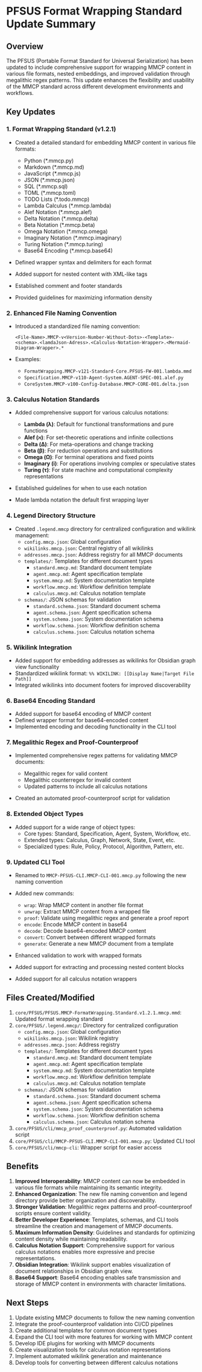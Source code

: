 # PFSUS Format Wrapping Standard Update Summary

## Overview

The PFSUS (Portable Format Standard for Universal Serialization) has been updated to include comprehensive support for wrapping MMCP content in various file formats, nested embeddings, and improved validation through megalithic regex patterns. This update enhances the flexibility and usability of the MMCP standard across different development environments and workflows.

## Key Updates

### 1. Format Wrapping Standard (v1.2.1)

- Created a detailed standard for embedding MMCP content in various file formats:
  - Python (*.mmcp.py)
  - Markdown (*.mmcp.md)
  - JavaScript (*.mmcp.js)
  - JSON (*.mmcp.json)
  - SQL (*.mmcp.sql)
  - TOML (*.mmcp.toml)
  - TODO Lists (*.todo.mmcp)
  - Lambda Calculus (*.mmcp.lambda)
  - Alef Notation (*.mmcp.alef)
  - Delta Notation (*.mmcp.delta)
  - Beta Notation (*.mmcp.beta)
  - Omega Notation (*.mmcp.omega)
  - Imaginary Notation (*.mmcp.imaginary)
  - Turing Notation (*.mmcp.turing)
  - Base64 Encoding (*.mmcp.base64)

- Defined wrapper syntax and delimiters for each format
- Added support for nested content with XML-like tags
- Established comment and footer standards
- Provided guidelines for maximizing information density

### 2. Enhanced File Naming Convention

- Introduced a standardized file naming convention:
  ```
  <File-Name>.MMCP-v<Version-Number-Without-Dots>-<Template>-<schema>.<lamdaJson-Adress>.<Calculus-Notation-Wrapper>.<Mermaid-Diagram-Wrapper>.*
  ```
  
- Examples:
  - `FormatWrapping.MMCP-v121-Standard-Core.PFSUS-FW-001.lambda.mmd`
  - `Specification.MMCP-v110-Agent-System.AGENT-SPEC-001.alef.py`
  - `CoreSystem.MMCP-v100-Config-Database.MMCP-CORE-001.delta.json`

### 3. Calculus Notation Standards

- Added comprehensive support for various calculus notations:
  - **Lambda (λ)**: Default for functional transformations and pure functions
  - **Alef (ℵ)**: For set-theoretic operations and infinite collections
  - **Delta (Δ)**: For meta-operations and change tracking
  - **Beta (β)**: For reduction operations and substitutions
  - **Omega (Ω)**: For terminal operations and fixed points
  - **Imaginary (i)**: For operations involving complex or speculative states
  - **Turing (τ)**: For state machine and computational complexity representations

- Established guidelines for when to use each notation
- Made lambda notation the default first wrapping layer

### 4. Legend Directory Structure

- Created `.legend.mmcp` directory for centralized configuration and wikilink management:
  - `config.mmcp.json`: Global configuration
  - `wikilinks.mmcp.json`: Central registry of all wikilinks
  - `addresses.mmcp.json`: Address registry for all MMCP documents
  - `templates/`: Templates for different document types
    - `standard.mmcp.md`: Standard document template
    - `agent.mmcp.md`: Agent specification template
    - `system.mmcp.md`: System documentation template
    - `workflow.mmcp.md`: Workflow definition template
    - `calculus.mmcp.md`: Calculus notation template
  - `schemas/`: JSON schemas for validation
    - `standard.schema.json`: Standard document schema
    - `agent.schema.json`: Agent specification schema
    - `system.schema.json`: System documentation schema
    - `workflow.schema.json`: Workflow definition schema
    - `calculus.schema.json`: Calculus notation schema

### 5. Wikilink Integration

- Added support for embedding addresses as wikilinks for Obsidian graph view functionality
- Standardized wikilink format: `%% WIKILINK: [[Display Name|Target File Path]]`
- Integrated wikilinks into document footers for improved discoverability

### 6. Base64 Encoding Standard

- Added support for base64 encoding of MMCP content
- Defined wrapper format for base64-encoded content
- Implemented encoding and decoding functionality in the CLI tool

### 7. Megalithic Regex and Proof-Counterproof

- Implemented comprehensive regex patterns for validating MMCP documents:
  - Megalithic regex for valid content
  - Megalithic counterregex for invalid content
  - Updated patterns to include all calculus notations
  
- Created an automated proof-counterproof script for validation

### 8. Extended Object Types

- Added support for a wide range of object types:
  - Core types: Standard, Specification, Agent, System, Workflow, etc.
  - Extended types: Calculus, Graph, Network, State, Event, etc.
  - Specialized types: Rule, Policy, Protocol, Algorithm, Pattern, etc.

### 9. Updated CLI Tool

- Renamed to `MMCP-PFSUS-CLI.MMCP-CLI-001.mmcp.py` following the new naming convention
- Added new commands:
  - `wrap`: Wrap MMCP content in another file format
  - `unwrap`: Extract MMCP content from a wrapped file
  - `proof`: Validate using megalithic regex and generate a proof report
  - `encode`: Encode MMCP content in base64
  - `decode`: Decode base64-encoded MMCP content
  - `convert`: Convert between different wrapped formats
  - `generate`: Generate a new MMCP document from a template
  
- Enhanced validation to work with wrapped formats
- Added support for extracting and processing nested content blocks
- Added support for all calculus notation wrappers

## Files Created/Modified

1. `core/PFSUS/PFSUS.MMCP-FormatWrapping.Standard.v1.2.1.mmcp.mmd`: Updated format wrapping standard
2. `core/PFSUS/.legend.mmcp/`: Directory for centralized configuration
   - `config.mmcp.json`: Global configuration
   - `wikilinks.mmcp.json`: Wikilink registry
   - `addresses.mmcp.json`: Address registry
   - `templates/`: Templates for different document types
     - `standard.mmcp.md`: Standard document template
     - `agent.mmcp.md`: Agent specification template
     - `system.mmcp.md`: System documentation template
     - `workflow.mmcp.md`: Workflow definition template
     - `calculus.mmcp.md`: Calculus notation template
   - `schemas/`: JSON schemas for validation
     - `standard.schema.json`: Standard document schema
     - `agent.schema.json`: Agent specification schema
     - `system.schema.json`: System documentation schema
     - `workflow.schema.json`: Workflow definition schema
     - `calculus.schema.json`: Calculus notation schema
3. `core/PFSUS/cli/mmcp_proof_counterproof.py`: Automated validation script
4. `core/PFSUS/cli/MMCP-PFSUS-CLI.MMCP-CLI-001.mmcp.py`: Updated CLI tool
5. `core/PFSUS/cli/mmcp-cli`: Wrapper script for easier access

## Benefits

1. **Improved Interoperability**: MMCP content can now be embedded in various file formats while maintaining its semantic integrity.
2. **Enhanced Organization**: The new file naming convention and legend directory provide better organization and discoverability.
3. **Stronger Validation**: Megalithic regex patterns and proof-counterproof scripts ensure content validity.
4. **Better Developer Experience**: Templates, schemas, and CLI tools streamline the creation and management of MMCP documents.
5. **Maximum Information Density**: Guidelines and standards for optimizing content density while maintaining readability.
6. **Calculus Notation Support**: Comprehensive support for various calculus notations enables more expressive and precise representations.
7. **Obsidian Integration**: Wikilink support enables visualization of document relationships in Obsidian graph view.
8. **Base64 Support**: Base64 encoding enables safe transmission and storage of MMCP content in environments with character limitations.

## Next Steps

1. Update existing MMCP documents to follow the new naming convention
2. Integrate the proof-counterproof validation into CI/CD pipelines
3. Create additional templates for common document types
4. Expand the CLI tool with more features for working with MMCP content
5. Develop IDE plugins for working with MMCP documents
6. Create visualization tools for calculus notation representations
7. Implement automated wikilink generation and maintenance
8. Develop tools for converting between different calculus notations
